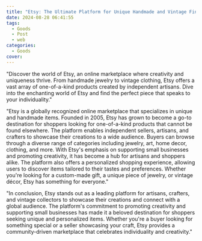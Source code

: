 ```yaml
---
title: "Etsy: The Ultimate Platform for Unique Handmade and Vintage Finds"
date: 2024-08-28 06:41:55
tags:
  - Goods
  - Post
  - web
categories:
  - Goods
cover: 
---
```


"Discover the world of Etsy, an online marketplace where creativity and uniqueness thrive. From handmade jewelry to vintage clothing, Etsy offers a vast array of one-of-a-kind products created by independent artisans. Dive into the enchanting world of Etsy and find the perfect piece that speaks to your individuality."

"Etsy is a globally recognized online marketplace that specializes in unique and handmade items. Founded in 2005, Etsy has grown to become a go-to destination for shoppers looking for one-of-a-kind products that cannot be found elsewhere. The platform enables independent sellers, artisans, and crafters to showcase their creations to a wide audience. Buyers can browse through a diverse range of categories including jewelry, art, home decor, clothing, and more. With Etsy's emphasis on supporting small businesses and promoting creativity, it has become a hub for artisans and shoppers alike. The platform also offers a personalized shopping experience, allowing users to discover items tailored to their tastes and preferences. Whether you're looking for a custom-made gift, a unique piece of jewelry, or vintage décor, Etsy has something for everyone."

"In conclusion, Etsy stands out as a leading platform for artisans, crafters, and vintage collectors to showcase their creations and connect with a global audience. The platform's commitment to promoting creativity and supporting small businesses has made it a beloved destination for shoppers seeking unique and personalized items. Whether you're a buyer looking for something special or a seller showcasing your craft, Etsy provides a community-driven marketplace that celebrates individuality and creativity."
